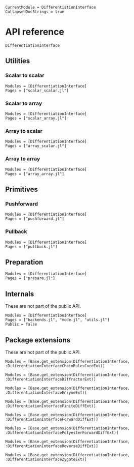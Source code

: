 ```@meta
CurrentModule = DifferentiationInterface
CollapsedDocStrings = true
```

# API reference

```@docs
DifferentiationInterface
```

## Utilities

### Scalar to scalar

```@autodocs
Modules = [DifferentiationInterface]
Pages = ["scalar_scalar.jl"]
```

### Scalar to array

```@autodocs
Modules = [DifferentiationInterface]
Pages = ["scalar_array.jl"]
```

### Array to scalar

```@autodocs
Modules = [DifferentiationInterface]
Pages = ["array_scalar.jl"]
```

### Array to array

```@autodocs
Modules = [DifferentiationInterface]
Pages = ["array_array.jl"]
```

## Primitives

### Pushforward

```@autodocs
Modules = [DifferentiationInterface]
Pages = ["pushforward.jl"]
```

### Pullback

```@autodocs
Modules = [DifferentiationInterface]
Pages = ["pullback.jl"]
```

## Preparation

```@autodocs
Modules = [DifferentiationInterface]
Pages = ["prepare.jl"]
```

## Internals

These are not part of the public API.

```@autodocs
Modules = [DifferentiationInterface]
Pages = ["backends.jl", "mode.jl", "utils.jl"]
Public = false
```

## Package extensions

These are not part of the public API.

```@autodocs
Modules = [Base.get_extension(DifferentiationInterface, :DifferentiationInterfaceChainRulesCoreExt)]
```

```@autodocs
Modules = [Base.get_extension(DifferentiationInterface, :DifferentiationInterfaceDiffractorExt)]
```

```@autodocs
Modules = [Base.get_extension(DifferentiationInterface, :DifferentiationInterfaceEnzymeExt)]
```

```@autodocs
Modules = [Base.get_extension(DifferentiationInterface, :DifferentiationInterfaceFiniteDiffExt)]
```

```@autodocs
Modules = [Base.get_extension(DifferentiationInterface, :DifferentiationInterfaceForwardDiffExt)]
```

```@autodocs
Modules = [Base.get_extension(DifferentiationInterface, :DifferentiationInterfacePolyesterForwardDiffExt)]
```

```@autodocs
Modules = [Base.get_extension(DifferentiationInterface, :DifferentiationInterfaceReverseDiffExt)]
```

```@autodocs
Modules = [Base.get_extension(DifferentiationInterface, :DifferentiationInterfaceZygoteExt)]
```
